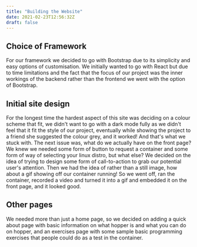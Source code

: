 ```yaml
---
title: "Building the Website"
date: 2021-02-23T12:56:32Z
draft: false
---
```


## Choice of Framework
For our framework we decided to go with Bootstrap due to its simplicity and easy options of customisation. We initially wanted to go with React but due to time limitations and the fact that the focus of our project was the inner workings of the backend rather than the frontend we went with the option of Bootstrap.

## Initial site design
For the longest time the hardest aspect of this site was deciding on a colour scheme that fit, we didn't want to go with a dark mode fully as we didn't feel that it fit the style of our project, eventually while showing the project to a friend she suggested the colour grey, and it worked! And that's what we stuck with. The next issue was, what do we actually have on the front page? We knew we needed some form of button to request a container and some form of way of selecting your linux distro, but what else? We decided on the idea of trying to design some form of call-to-action to grab our potential user's attention. Then we had the idea of rather than a still image, how about a gif showing off our container running! So we went off, ran the container, recorded a video and turned it into a gif and embedded it on the front page, and it looked good. 

## Other pages
We needed more than just a home page, so we decided on adding a quick about page with basic information on what hopper is and what you can do on hopper, and an exercises page with some sample basic programming exercises that people could do as a test in the container.

